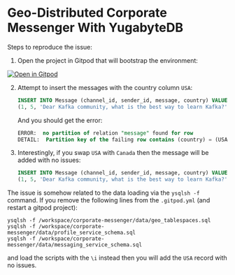 # Geo-Distributed Corporate Messenger With YugabyteDB

Steps to reproduce the issue:

1. Open the project in Gitpod that will bootstrap the environment:

[![Open in Gitpod](https://gitpod.io/button/open-in-gitpod.svg)](https://gitpod.io/#https://github.com/dmagda/corporate-messenger/tree/data-load-issue-reproducer)


2. Attempt to insert the messages with the country column `USA`:
    ```sql
    INSERT INTO Message (channel_id, sender_id, message, country) VALUES
    (1, 5, 'Dear Kafka community, what is the best way to learn Kafka?', 'USA');
    ```

    And you should get the error:

    ```sql
    ERROR:  no partition of relation "message" found for row
    DETAIL:  Partition key of the failing row contains (country) = (USA).
    ```

3. Interestingly, if you swap `USA` with `Canada` then the message will be added with no issues:
    ```sql
    INSERT INTO Message (channel_id, sender_id, message, country) VALUES
    (1, 5, 'Dear Kafka community, what is the best way to learn Kafka?', 'Canada');
    ```

The issue is somehow related to the data loading via the `ysqlsh -f` command. If you remove the following lines from the `.gitpod.yml` (and restart a gitpod project):

```shell
ysqlsh -f /workspace/corporate-messenger/data/geo_tablespaces.sql
ysqlsh -f /workspace/corporate-messenger/data/profile_service_schema.sql
ysqlsh -f /workspace/corporate-messenger/data/messaging_service_schema.sql
```

and load the scripts with the `\i` instead then you will add the `USA` record with no issues. 